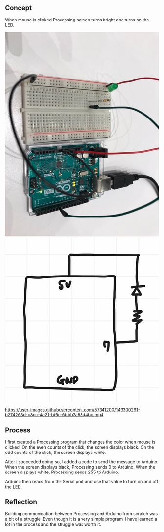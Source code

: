## Concept
When mouse is clicked Processing screen turns bright and turns on the LED.

![](ledControlphoto.jpg)
![](circuitLED.jpg)




https://user-images.githubusercontent.com/57341200/143300291-b274263d-c8cc-4a21-bf6c-6bbb7a98d4bc.mp4





## Process
I first created a Processing program that changes the color when mouse is clicked. 
On the even counts of the click, the screen displays black.
On the odd counts of the click, the screen displays white. 

After I succeeded doing so, I added a code to send the message to Arduino.
When the screen displays black, Processing sends 0 to Arduino.
When the screen displays white, Processing sends 255 to Arduino.

Arduino then reads from the Serial port and use that value to turn on and off the LED.


## Reflection
Building communication between Processing and Arduino from scratch was a bit of a struggle.
Even though it is a very simple program, I have learned a lot in the process and the struggle was worth it. 



